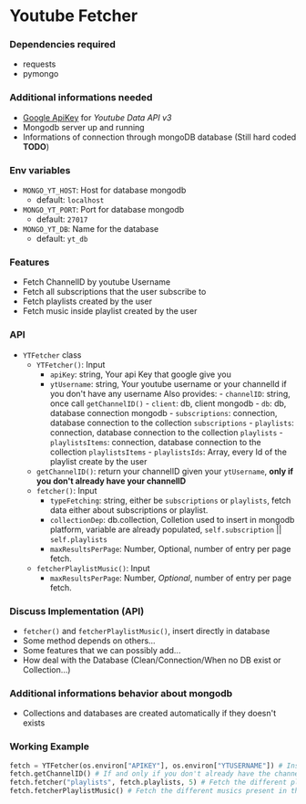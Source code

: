 # Youtube Fetcher

### Dependencies required

- requests
- pymongo

### Additional informations needed

- [Google ApiKey](https://console.cloud.google.com/apis/credentials?pli=1&project=dulcet-order-153315&folder&organizationId) for _Youtube Data API v3_
- Mongodb server up and running
- Informations of connection through mongoDB database (Still hard coded **TODO**)

### Env variables

- `MONGO_YT_HOST`: Host for database mongodb
  - default: `localhost`
- `MONGO_YT_PORT`: Port for database mongodb
  - default: `27017`
- `MONGO_YT_DB`: Name for the database
  - default: `yt_db`

### Features

- Fetch ChannelID by youtube Username
- Fetch all subscriptions that the user subscribe to
- Fetch playlists created by the user
- Fetch music inside playlist created by the user

### API

- `YTFetcher` class
  - `YTFetcher()`: Input
    - `apiKey`: string, Your api Key that google give you
    - `ytUsername`: string, Your youtube username or your channelId if you don't have any username
      Also provides: - `channelID`: string, once call `getChannelID()` - `client`: db, client mongodb - `db`: db, database connection mongodb - `subscriptions`: connection, database connection to the collection `subscriptions` - `playlists`: connection, database connection to the collection `playlists` - `playlistsItems`: connection, database connection to the collection `playlistsItems` - `playlistsIds`: Array<string>, every Id of the playlist create by the user
  - `getChannelID()`: return your channelID given your `ytUsername`, **only if you don't already have your channelID**
  - `fetcher()`: Input
    - `typeFetching`: string, either be `subscriptions` or `playlists`, fetch data either about subscriptions or playlist.
    - `collectionDep`: db.collection, Colletion used to insert in mongodb platform, variable are already populated, `self.subscription` || `self.playlists`
    - `maxResultsPerPage`: Number, Optional, number of entry per page fetch.
  - `fetcherPlaylistMusic()`: Input
    - `maxResultsPerPage`: Number, _Optional_, number of entry per page fetch.

### Discuss Implementation (API)

- `fetcher()` and `fetcherPlaylistMusic()`, insert directly in database
- Some method depends on others...
- Some features that we can possibly add...
- How deal with the Database (Clean/Connection/When no DB exist or Collection...)

### Additional informations behavior about mongodb

- Collections and databases are created automatically if they doesn't exists

### Working Example

```python
fetch = YTFetcher(os.environ["APIKEY"], os.environ["YTUSERNAME"]) # Instanciate the fetcher with APIKEY provided by google and the YTUSERNAME that you provide
fetch.getChannelID() # If and only if you don't already have the channelID.
fetch.fetcher("playlists", fetch.playlists, 5) # Fetch the different playlists
fetch.fetcherPlaylistMusic() # Fetch the different musics present in these playlists
```
